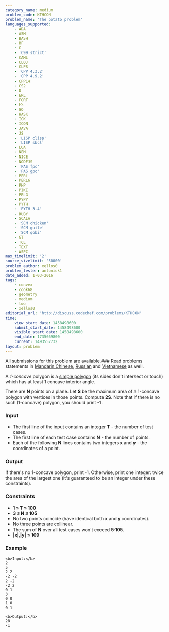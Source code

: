 ```yaml
---
category_name: medium
problem_code: KTHCON
problem_name: 'The potato problem'
languages_supported:
    - ADA
    - ASM
    - BASH
    - BF
    - C
    - 'C99 strict'
    - CAML
    - CLOJ
    - CLPS
    - 'CPP 4.3.2'
    - 'CPP 4.9.2'
    - CPP14
    - CS2
    - D
    - ERL
    - FORT
    - FS
    - GO
    - HASK
    - ICK
    - ICON
    - JAVA
    - JS
    - 'LISP clisp'
    - 'LISP sbcl'
    - LUA
    - NEM
    - NICE
    - NODEJS
    - 'PAS fpc'
    - 'PAS gpc'
    - PERL
    - PERL6
    - PHP
    - PIKE
    - PRLG
    - PYPY
    - PYTH
    - 'PYTH 3.4'
    - RUBY
    - SCALA
    - 'SCM chicken'
    - 'SCM guile'
    - 'SCM qobi'
    - ST
    - TCL
    - TEXT
    - WSPC
max_timelimit: '2'
source_sizelimit: '50000'
problem_author: xellos0
problem_tester: antoniuk1
date_added: 1-03-2016
tags:
    - convex
    - cook68
    - geometry
    - medium
    - two
    - xellos0
editorial_url: 'http://discuss.codechef.com/problems/KTHCON'
time:
    view_start_date: 1458498600
    submit_start_date: 1458498600
    visible_start_date: 1458498600
    end_date: 1735669800
    current: 1493557732
layout: problem
---
```

All submissions for this problem are available.###  Read problems statements in [Mandarin Chinese](http://www.codechef.com/download/translated/COOK68/mandarin/KTHCON.pdf), [Russian](http://www.codechef.com/download/translated/COOK68/russian/KTHCON.pdf) and [Vietnamese](http://www.codechef.com/download/translated/COOK68/vietnamese/KTHCON.pdf) as well.

A _1-concave_ polygon is a [simple polygon](https://en.wikipedia.org/wiki/Simple_polygon) (its sides don't intersect or touch) which has at least 1 concave interior angle.

There are **N** points on a plane. Let **S** be the maximum area of a 1-concave polygon with vertices in those points. Compute **2S**. Note that if there is no such (1-concave) polygon, you should print -1.

### Input

- The first line of the input contains an integer **T** - the number of test cases.
- The first line of each test case contains **N** - the number of points.
- Each of the following **N** lines contains two integers **x** and **y** - the coordinates of a point.

### Output

If there's no 1-concave polygon, print -1. Otherwise, print one integer: twice the area of the largest one (it's guaranteed to be an integer under these constraints).

### Constraints

- **1 ≤ T ≤ 100**
- **3 ≤ N ≤ 105**
- No two points coincide (have identical both **x** and **y** coordinates).
- No three points are collinear.
- The sum of **N** over all test cases won't exceed **5·105**.
- **|x|,|y| ≤ 109**

### Example

```
<b>Input:</b>
2
5
2 2
-2 -2
2 -2
-2 2
0 1
3
0 0
1 0
0 1

<b>Output:</b>
28
-1

```